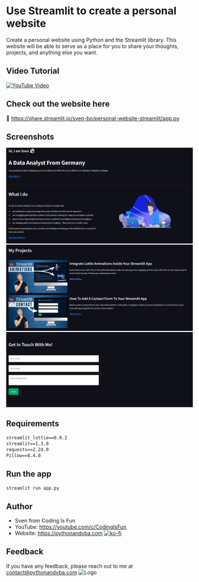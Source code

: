 # Use Streamlit to create a personal website

Create a personal website using Python and the Streamlit library. This website will be able to serve as a place for you to share your thoughts, projects, and anything else you want.

## Video Tutorial

[![YouTube Video](https://img.youtube.com/vi/9TvjzgY1E6I/0.jpg)](https://youtu.be/9TvjzgY1E6I)

## Check out the website here
📢 https://share.streamlit.io/sven-bo/personal-website-streamlit/app.py

## Screenshots
![Screenshots](/demo/screenshot1.jpg?raw=true)
![Screenshots](/demo/screenshot2.jpg?raw=true)
![Screenshots](/demo/screenshot3.jpg?raw=true)


## Requirements
```
streamlit_lottie==0.0.2
streamlit==1.3.0
requests==2.24.0
Pillow==8.4.0
```

## Run the app
```
streamlit run app.py
```

## Author

- Sven from Coding Is Fun
- YouTube: https://youtube.com/c/CodingIsFun
- Website: https://pythonandvba.com
[![ko-fi](https://ko-fi.com/img/githubbutton_sm.svg)](https://ko-fi.com/X7X47Q0EG)

## Feedback

If you have any feedback, please reach out to me at contact@pythonandvba.com
![Logo](https://content.screencast.com/users/jubbel3/folders/Snagit/media/c42ea34b-4057-4754-96b0-e8e05c866afb/08.18.2021-19.56.png)

